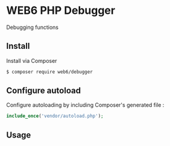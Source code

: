 # WEB6 PHP Debugger

Debugging functions

## Install

Install via Composer

```bash
$ composer require web6/debugger
```

## Configure autoload

Configure autoloading by including Composer's generated file :

```php
include_once('vendor/autoload.php');
```

## Usage


